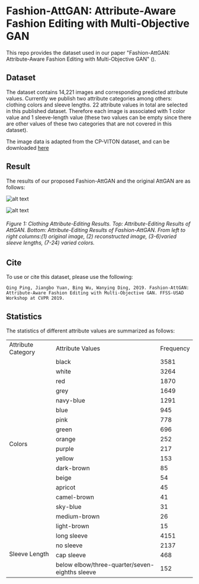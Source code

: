 # Fashion-AttGAN: Attribute-Aware Fashion Editing with Multi-Objective GAN
This repo provides the dataset used in our paper "Fashion-AttGAN: Attribute-Aware Fashion Editing with Multi-Objective GAN" (). 

## Dataset
The dataset contains 14,221 images and corresponding predicted attribute values. Currently we publish two attribute categories among others: clothing colors and sleeve lengths. 22 attribute values in total are selected in this published dataset. Therefore each image is associated with 1 color value and 1 sleeve-length value (these two values can be empty since there are other values of these two categories that are not covered in this dataset).

The image data is adapted from the CP-VITON dataset, and can be downloaded [here](https://drive.google.com/file/d/1DBJY3wPyEDvcSvQjZkX8Kjg6nuRDRIa7/view?usp=sharing)

## Result
The results of our proposed Fashion-AttGAN and the original AttGAN are as follows:

![alt text](https://github.com/ChanningPing/Fashion_Attribute_Editing/blob/master/images/base_result.jpg)

![alt text](https://github.com/ChanningPing/Fashion_Attribute_Editing/blob/master/images/our_result.jpg)
###### Figure 1:  Clothing Attribute-Editing Results.  Top: Attribute-Editing Results of AttGAN. Bottom: Attribute-Editing Results of Fashion-AttGAN. From left to right columns:(1) original image, (2) reconstructed image, (3-6)varied sleeve lengths, (7-24) varied colors.


## Cite
To use or cite this dataset, please use the following:
```
Qing Ping, Jiangbo Yuan, Bing Wu, Wanying Ding, 2019. Fashion-AttGAN: Attribute-Aware Fashion Editing with Multi-Objective GAN. FFSS-USAD Workshop at CVPR 2019. 
```

## Statistics
The statistics of different attribute values are summarized as follows:
<table>
  <tr>
    <td>Attribute Category</td>
    <td>Attribute Values</td>
    <td>Frequency</td>
  </tr>
  <tr>
    <td rowspan="18">Colors</td>
    <td>black</td>
    <td>3581</td>
  </tr>
  <tr>
    <td>white</td>
    <td>3264</td>
  </tr>
    <tr>
    <td>red</td>
    <td>1870</td>
  </tr>
  <tr>
    <td>grey</td>
    <td>1649</td>
  </tr>
  <tr>
    <td>navy-blue</td>
    <td>1291</td>
  </tr>
    <tr>
    <td>blue</td>
    <td>945</td>
  </tr>
    <tr>
    <td>pink</td>
    <td>778</td>
  </tr>
    <tr>
    <td>green</td>
    <td>696</td>
  </tr>
    <tr>
    <td>orange</td>
    <td>252</td>
  </tr>
    <tr>
    <td>purple</td>
    <td>217</td>
  </tr>
    <tr>
    <td>yellow</td>
    <td>153</td>
  </tr>
    <tr>
    <td>dark-brown</td>
    <td>85</td>
  </tr>
    <tr>
    <td>beige</td>
    <td>54</td>
  </tr>
    <tr>
    <td>apricot</td>
    <td>45</td>
  </tr>
    <tr>
    <td>camel-brown</td>
    <td>41</td>
  </tr>
    <tr>
    <td>sky-blue</td>
    <td>31</td>
  </tr>
    <tr>
    <td>medium-brown</td>
    <td>26</td>
  </tr>
  <tr>
    <td>light-brown</td>
    <td>15</td>
  </tr>
  <tr>
    <td rowspan="4">Sleeve Length</td>
    <td>long sleeve</td>
    <td>4151</td>
  </tr>
  </tr>
  <tr>
    <td>no sleeve</td>
    <td>2137</td>
  </tr>
  <tr>
    <td>cap sleeve</td>
    <td>468</td>
  </tr>
  <tr>
    <td>below elbow/three-quarter/seven-eighths sleeve</td>
    <td>152</td>
  </tr>
  </table>
  
  
  


